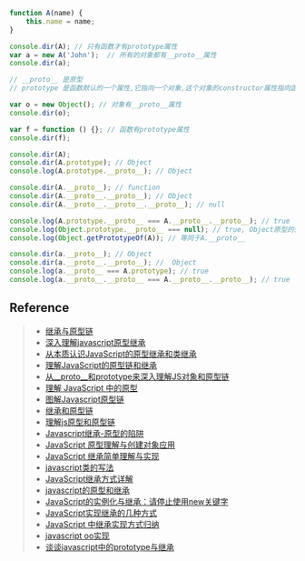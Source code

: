 
```javascript
function A(name) {
    this.name = name;
}

console.dir(A); // 只有函数才有prototype属性
var a = new A('John');  // 所有的对象都有__proto__属性
console.dir(a);

// __proto__ 是原型
// prototype 是函数默认的一个属性,它指向一个对象,这个对象的constructor属性指向函数本身

var o = new Object(); // 对象有__proto__属性
console.dir(o);

var f = function () {}; // 函数有prototype属性
console.dir(f);

console.dir(A);
console.dir(A.prototype); // Object
console.log(A.prototype.__proto__); // Object

console.dir(A.__proto__); // function
console.dir(A.__proto__.__proto__); // Object
console.dir(A.__proto__.__proto__.__proto__); // null

console.log(A.prototype.__proto__ === A.__proto__.__proto__); // true
console.log(Object.prototype.__proto__ === null); // true, Object原型的值为null
console.log(Object.getPrototypeOf(A)); // 等同于A.__proto__

console.dir(a.__proto__); // Object
console.dir(a.__proto__.__proto__); //  Object
console.log(a.__proto__ === A.prototype); // true
console.log(a.__proto__.__proto__ === A.__proto__.__proto__); // true
```


## Reference
> - [继承与原型链](https://developer.mozilla.org/zh-CN/docs/Web/JavaScript/Inheritance_and_the_prototype_chain)
> - [深入理解javascript原型继承](https://github.com/norfish/blog/issues/2)
> - [从本质认识JavaScript的原型继承和类继承](https://www.h5jun.com/post/inherits)
> - [理解JavaScript的原型链和继承](https://blog.oyanglul.us/javascript/understand-prototype.html)
> - [从__proto__和prototype来深入理解JS对象和原型链](https://github.com/creeperyang/blog/issues/9)
> - [理解 JavaScript 中的原型](https://github.com/huangtengfei/blog/issues/11)
> - [图解Javascript原型链](http://blog.rainy.im/2015/07/20/prototype-chain-in-js/)
> - [继承和原型链](https://github.com/fwon/blog/issues/8)
> - [理解js原型和原型链](http://blog.csdn.net/qq_21157805/article/details/50538805)
> - [Javascript继承-原型的陷阱](http://yanhaijing.com/javascript/2013/08/23/javascript-inheritance-how-to-shoot-yourself-in-the-foot-with-prototypes/)
> - [JavaScript 原型理解与创建对象应用](http://yujiangshui.com/javascript-prototype-and-create-object/)
> - [JavaScript 继承简单理解与实现](http://yujiangshui.com/javascript-inheritance/)
> - [javascript类的写法](http://hawx1993.github.io/2015/12/11/js-class/)
> - [JavaScript继承方式详解](http://hawx1993.github.io/2015/12/11/js-extends/)
> - [javascript的原型和继承](http://www.cnblogs.com/lvdabao/p/3502944.html)
> - [JavaScript的实例化与继承：请停止使用new关键字](http://www.infoq.com/cn/articles/javascript-instantiation-and-inheritance)
> - [JavaScript实现继承的几种方式](http://www.raychase.net/149)
> - [JavaScript 中继承实现方式归纳](https://github.com/classicemi/blog/issues/10)
> - [javascript oo实现](http://purplebamboo.github.io/2014/07/13/javascript-oo-class/)
> - [谈谈javascript中的prototype与继承](http://www.cnblogs.com/lwzz/archive/2013/03/03/2941743.html)

